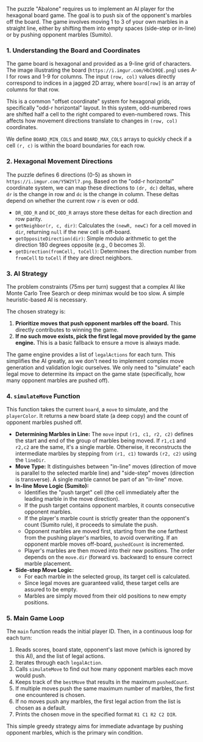 The puzzle "Abalone" requires us to implement an AI player for the hexagonal board game. The goal is to push six of the opponent's marbles off the board. The game involves moving 1 to 3 of your own marbles in a straight line, either by shifting them into empty spaces (side-step or in-line) or by pushing opponent marbles (Sumito).

### 1. Understanding the Board and Coordinates

The game board is hexagonal and provided as a 9-line grid of characters. The image illustrating the board (`https://i.imgur.com/HbCb9QE.png`) uses A-I for rows and 1-9 for columns. The input `(row, col)` values directly correspond to indices in a jagged 2D array, where `board[row]` is an array of columns for that row.

This is a common "offset coordinate" system for hexagonal grids, specifically "odd-r horizontal" layout. In this system, odd-numbered rows are shifted half a cell to the right compared to even-numbered rows. This affects how movement directions translate to changes in `(row, col)` coordinates.

We define `BOARD_MIN_COLS` and `BOARD_MAX_COLS` arrays to quickly check if a cell `(r, c)` is within the board boundaries for each row.

### 2. Hexagonal Movement Directions

The puzzle defines 6 directions (0-5) as shown in `https://i.imgur.com/Y5W2Yl7.png`. Based on the "odd-r horizontal" coordinate system, we can map these directions to `(dr, dc)` deltas, where `dr` is the change in row and `dc` is the change in column. These deltas depend on whether the current row `r` is even or odd.

*   `DR_ODD_R` and `DC_ODD_R` arrays store these deltas for each direction and row parity.
*   `getNeighbor(r, c, dir)`: Calculates the `(newR, newC)` for a cell moved in `dir`, returning `null` if the new cell is off-board.
*   `getOppositeDirection(dir)`: Simple modulo arithmetic to get the direction 180 degrees opposite (e.g., 0 becomes 3).
*   `getDirection(fromCell, toCell)`: Determines the direction number from `fromCell` to `toCell` if they are direct neighbors.

### 3. AI Strategy

The problem constraints (75ms per turn) suggest that a complex AI like Monte Carlo Tree Search or deep minimax would be too slow. A simple heuristic-based AI is necessary.

The chosen strategy is:
1.  **Prioritize moves that push opponent marbles off the board.** This directly contributes to winning the game.
2.  **If no such move exists, pick the first legal move provided by the game engine.** This is a basic fallback to ensure a move is always made.

The game engine provides a list of `legalActions` for each turn. This simplifies the AI greatly, as we don't need to implement complex move generation and validation logic ourselves. We only need to "simulate" each legal move to determine its impact on the game state (specifically, how many opponent marbles are pushed off).

### 4. `simulateMove` Function

This function takes the current `board`, a `move` to simulate, and the `playerColor`. It returns a new board state (a deep copy) and the count of opponent marbles pushed off.

*   **Determining Marbles in Line:** The `move` input `(r1, c1, r2, c2)` defines the start and end of the group of marbles being moved. If `r1,c1` and `r2,c2` are the same, it's a single marble. Otherwise, it reconstructs the intermediate marbles by stepping from `(r1, c1)` towards `(r2, c2)` using the `lineDir`.
*   **Move Type:** It distinguishes between "in-line" moves (direction of move is parallel to the selected marble line) and "side-step" moves (direction is transverse). A single marble cannot be part of an "in-line" move.
*   **In-line Move Logic (Sumito):**
    *   Identifies the "push target" cell (the cell immediately after the leading marble in the move direction).
    *   If the push target contains opponent marbles, it counts consecutive opponent marbles.
    *   If the player's marble count is strictly greater than the opponent's count (Sumito rule), it proceeds to simulate the push.
    *   Opponent marbles are moved first, starting from the one farthest from the pushing player's marbles, to avoid overwriting. If an opponent marble moves off-board, `pushedCount` is incremented.
    *   Player's marbles are then moved into their new positions. The order depends on the `move.dir` (forward vs. backward) to ensure correct marble placement.
*   **Side-step Move Logic:**
    *   For each marble in the selected group, its target cell is calculated.
    *   Since legal moves are guaranteed valid, these target cells are assured to be empty.
    *   Marbles are simply moved from their old positions to new empty positions.

### 5. Main Game Loop

The `main` function reads the initial player ID. Then, in a continuous loop for each turn:
1.  Reads scores, board state, opponent's last move (which is ignored by this AI), and the list of legal actions.
2.  Iterates through each `legalAction`.
3.  Calls `simulateMove` to find out how many opponent marbles each move would push.
4.  Keeps track of the `bestMove` that results in the maximum `pushedCount`.
5.  If multiple moves push the same maximum number of marbles, the first one encountered is chosen.
6.  If no moves push any marbles, the first legal action from the list is chosen as a default.
7.  Prints the chosen move in the specified format `R1 C1 R2 C2 DIR`.

This simple greedy strategy aims for immediate advantage by pushing opponent marbles, which is the primary win condition.